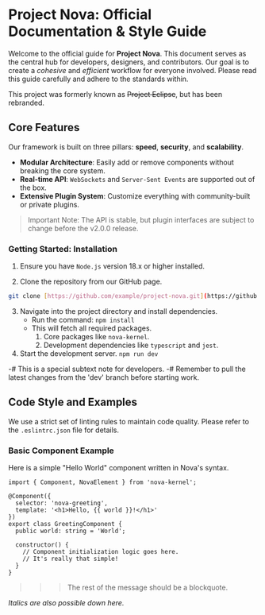# Project Nova: Official Documentation & Style Guide

Welcome to the official guide for **Project Nova**. This document serves as the central hub for developers, designers, and contributors. Our goal is to create a _cohesive_ and _efficient_ workflow for everyone involved. Please read this guide carefully and adhere to the standards within.

This project was formerly known as ~~Project Eclipse~~, but has been rebranded.

## Core Features

Our framework is built on three pillars: **speed**, **security**, and **scalability**.

- **Modular Architecture**: Easily add or remove components without breaking the core system.
- **Real-time API**: `WebSockets` and `Server-Sent Events` are supported out of the box.
- **Extensive Plugin System**: Customize everything with community-built or private plugins.

> Important Note: The API is stable, but plugin interfaces are subject to change before the v2.0.0 release.

### Getting Started: Installation

1.  Ensure you have `Node.js` version 18.x or higher installed.

2.  Clone the repository from our GitHub page.

```bash
git clone [https://github.com/example/project-nova.git](https://github.com/example/project-nova.git)
```

3.  Navigate into the project directory and install dependencies.
    - Run the command: `npm install`
    - This will fetch all required packages.
      1. Core packages like `nova-kernel`.
      2. Development dependencies like `typescript` and `jest`.
4.  Start the development server.
    `npm run dev`

-# This is a special subtext note for developers.
-# Remember to pull the latest changes from the 'dev' branch before starting work.

## Code Style and Examples

We use a strict set of linting rules to maintain code quality. Please refer to the `.eslintrc.json` file for details.

### Basic Component Example

Here is a simple "Hello World" component written in Nova's syntax.

```
import { Component, NovaElement } from 'nova-kernel';

@Component({
  selector: 'nova-greeting',
  template: '<h1>Hello, {{ world }}!</h1>'
})
export class GreetingComponent {
  public world: string = 'World';

  constructor() {
    // Component initialization logic goes here.
    // It's really that simple!
  }
}
```

>>> The rest of the message should be a blockquote.

_Italics are also possible down here._
